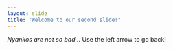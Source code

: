 ```yaml
---
layout: slide
title: "Welcome to our second slide!"
---
```

*Nyankos are not so bad...*
Use the left arrow to go back!
